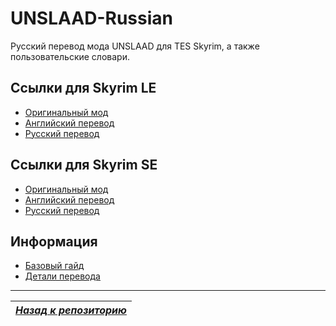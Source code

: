 # UNSLAAD-Russian
Русский перевод мода UNSLAAD для TES Skyrim, а также пользовательские словари.

## Ссылки для Skyrim LE
+ [Оригинальный мод](https://www.nexusmods.com/skyrim/mods/80425)
+ [Английский перевод](https://www.nexusmods.com/skyrim/mods/85908)
+ [Русский перевод](https://www.nexusmods.com/skyrim/mods/116084)

## Ссылки для Skyrim SE
+ [Оригинальный мод](https://www.nexusmods.com/skyrimspecialedition/mods/11789)
+ [Английский перевод](https://www.nexusmods.com/skyrimspecialedition/mods/11896)
+ [Русский перевод](https://www.nexusmods.com/skyrimspecialedition/mods/96330)

## Информация
+ [Базовый гайд](Базовый-гайд.md)
+ [Детали перевода](Детали-перевода.md)

------

|[*Назад к репозиторию*](https://github.com/Meridiano/VST-Russian/tree/main)|
|:---:|
